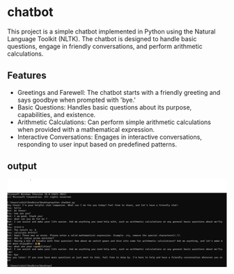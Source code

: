 # chatbot

This project is a simple chatbot implemented in Python using the Natural Language Toolkit (NLTK). The chatbot is designed to handle basic questions, engage in friendly conversations, and perform arithmetic calculations.

## Features

- Greetings and Farewell: The chatbot starts with a friendly greeting and says goodbye when prompted with 'bye.'
- Basic Questions: Handles basic questions about its purpose, capabilities, and existence.
- Arithmetic Calculations: Can perform simple arithmetic calculations when provided with a mathematical expression.
- Interactive Conversations: Engages in interactive conversations, responding to user input based on predefined patterns.

## output

![output](https://github.com/Nikithathota/chatbot/blob/main/chatbotOutput.png)
